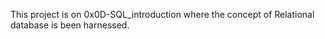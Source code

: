 This project is on 0x0D-SQL_introduction where the concept of Relational database 
is been harnessed.
